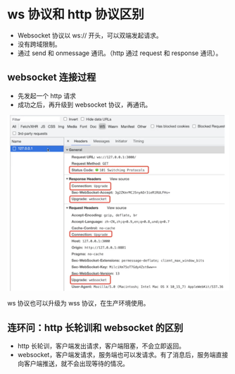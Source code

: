 # ws 协议和 http 协议区别

- Websocket 协议以 ws:// 开头，可以双端发起请求。
- 没有跨域限制。
- 通过 send 和 onmessage 通讯。（http 通过 request 和 response 通讯）。


## websocket 连接过程

- 先发起一个 http 请求
- 成功之后，再升级到 websocket 协议，再通讯。

![http协议升级为websocket协议](./images/http协议升级为websocket协议.png)

ws 协议也可以升级为 wss 协议，在生产环境使用。

## 连环问：http 长轮训和 websocket 的区别

- http 长轮训，客户端发出请求，客户端阻塞，不会立即返回。
- websocket，客户端发请求，服务端也可以发请求。有了消息后，服务端直接向客户端推送，就不会出现等待的情况。
